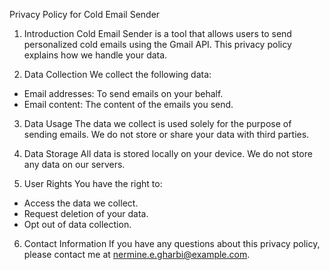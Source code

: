 Privacy Policy for Cold Email Sender

1. Introduction
Cold Email Sender is a tool that allows users to send personalized cold emails using the Gmail API. This privacy policy explains how we handle your data.

2. Data Collection
We collect the following data:
- Email addresses: To send emails on your behalf.
- Email content: The content of the emails you send.

3. Data Usage
The data we collect is used solely for the purpose of sending emails. We do not store or share your data with third parties.

4. Data Storage
All data is stored locally on your device. We do not store any data on our servers.

5. User Rights
You have the right to:
- Access the data we collect.
- Request deletion of your data.
- Opt out of data collection.

6. Contact Information
If you have any questions about this privacy policy, please contact me at nermine.e.gharbi@example.com.